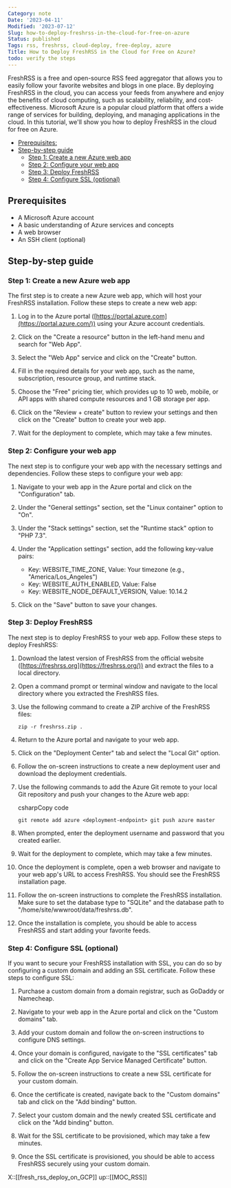 ```yaml
---
Category: note
Date: '2023-04-11'
Modified: '2023-07-12'
Slug: how-to-deploy-freshrss-in-the-cloud-for-free-on-azure
Status: published
Tags: rss, freshrss, cloud-deploy, free-deploy, azure
Title: How to Deploy FreshRSS in the Cloud for Free on Azure?
todo: verify the steps
---
```


FreshRSS is a free and open-source RSS feed aggregator that allows you to easily follow your favorite websites and blogs in one place. By deploying FreshRSS in the cloud, you can access your feeds from anywhere and enjoy the benefits of cloud computing, such as scalability, reliability, and cost-effectiveness. Microsoft Azure is a popular cloud platform that offers a wide range of services for building, deploying, and managing applications in the cloud. In this tutorial, we'll show you how to deploy FreshRSS in the cloud for free on Azure.

<!-- MarkdownTOC levels="2,3" autolink="true" autoanchor="true" -->

- [Prerequisites:](#prerequisites)
- [Step-by-step guide](#step-by-step-guide)
  - [Step 1: Create a new Azure web app](#step-1-create-a-new-azure-web-app)
  - [Step 2: Configure your web app](#step-2-configure-your-web-app)
  - [Step 3: Deploy FreshRSS](#step-3-deploy-freshrss)
  - [Step 4: Configure SSL (optional)](#step-4-configure-ssl-optional)

<!-- /MarkdownTOC -->

<a id="prerequisites"></a>

## Prerequisites

- A Microsoft Azure account
- A basic understanding of Azure services and concepts
- A web browser
- An SSH client (optional)

<a id="step-by-step-guide"></a>

## Step-by-step guide

<a id="step-1-create-a-new-azure-web-app"></a>

### Step 1: Create a new Azure web app

The first step is to create a new Azure web app, which will host your FreshRSS installation. Follow these steps to create a new web app:

1. Log in to the Azure portal ([https://portal.azure.com](https://portal.azure.com/)) using your Azure account credentials.

2. Click on the "Create a resource" button in the left-hand menu and search for "Web App".

3. Select the "Web App" service and click on the "Create" button.

4. Fill in the required details for your web app, such as the name, subscription, resource group, and runtime stack.

5. Choose the "Free" pricing tier, which provides up to 10 web, mobile, or API apps with shared compute resources and 1 GB storage per app.

6. Click on the "Review + create" button to review your settings and then click on the "Create" button to create your web app.

7. Wait for the deployment to complete, which may take a few minutes.

<a id="step-2-configure-your-web-app"></a>

### Step 2: Configure your web app

The next step is to configure your web app with the necessary settings and dependencies. Follow these steps to configure your web app:

1. Navigate to your web app in the Azure portal and click on the "Configuration" tab.

2. Under the "General settings" section, set the "Linux container" option to "On".

3. Under the "Stack settings" section, set the "Runtime stack" option to "PHP 7.3".

4. Under the "Application settings" section, add the following key-value pairs:

    - Key: WEBSITE_TIME_ZONE, Value: Your timezone (e.g., "America/Los_Angeles")
    - Key: WEBSITE_AUTH_ENABLED, Value: False
    - Key: WEBSITE_NODE_DEFAULT_VERSION, Value: 10.14.2
5. Click on the "Save" button to save your changes.

<a id="step-3-deploy-freshrss"></a>

### Step 3: Deploy FreshRSS

The next step is to deploy FreshRSS to your web app. Follow these steps to deploy FreshRSS:

1. Download the latest version of FreshRSS from the official website ([https://freshrss.org](https://freshrss.org/)) and extract the files to a local directory.

2. Open a command prompt or terminal window and navigate to the local directory where you extracted the FreshRSS files.

3. Use the following command to create a ZIP archive of the FreshRSS files:

    `zip -r freshrss.zip .`

4. Return to the Azure portal and navigate to your web app.

5. Click on the "Deployment Center" tab and select the "Local Git" option.

6. Follow the on-screen instructions to create a new deployment user and download the deployment credentials.

7. Use the following commands to add the Azure Git remote to your local Git repository and push your changes to the Azure web app:

    csharpCopy code

    `git remote add azure <deployment-endpoint> git push azure master`

8. When prompted, enter the deployment username and password that you created earlier.

9. Wait for the deployment to complete, which may take a few minutes.

10. Once the deployment is complete, open a web browser and navigate to your web app's URL to access FreshRSS. You should see the FreshRSS installation page.

11. Follow the on-screen instructions to complete the FreshRSS installation. Make sure to set the database type to "SQLite" and the database path to "/home/site/wwwroot/data/freshrss.db".

12. Once the installation is complete, you should be able to access FreshRSS and start adding your favorite feeds.

<a id="step-4-configure-ssl-optional"></a>

### Step 4: Configure SSL (optional)

If you want to secure your FreshRSS installation with SSL, you can do so by configuring a custom domain and adding an SSL certificate. Follow these steps to configure SSL:

1. Purchase a custom domain from a domain registrar, such as GoDaddy or Namecheap.

2. Navigate to your web app in the Azure portal and click on the "Custom domains" tab.

3. Add your custom domain and follow the on-screen instructions to configure DNS settings.

4. Once your domain is configured, navigate to the "SSL certificates" tab and click on the "Create App Service Managed Certificate" button.

5. Follow the on-screen instructions to create a new SSL certificate for your custom domain.

6. Once the certificate is created, navigate back to the "Custom domains" tab and click on the "Add binding" button.

7. Select your custom domain and the newly created SSL certificate and click on the "Add binding" button.

8. Wait for the SSL certificate to be provisioned, which may take a few minutes.

9. Once the SSL certificate is provisioned, you should be able to access FreshRSS securely using your custom domain.

X::[[fresh_rss_deploy_on_GCP]]
up::[[MOC_RSS]]

